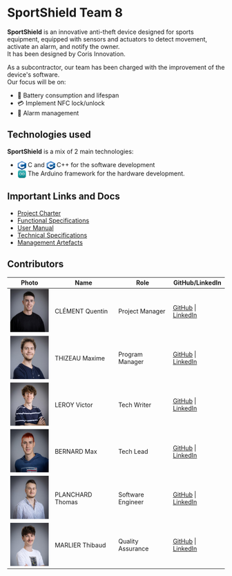 # SportShield Team 8

**SportShield** is an innovative anti-theft device designed for sports equipment, equipped with sensors and actuators to detect movement, activate an alarm, and notify the owner. \
It has been designed by Coris Innovation.

As a subcontractor, our team has been charged with the improvement of the device's software. \
Our focus will be on:
- 🔋 Battery consumption and lifespan
- 💳 Implement NFC lock/unlock
- 🚨 Alarm management

## Technologies used

**SportShield** is a mix of 2 main technologies: 
- <img src="./documents/images/logos/c.png" alt="Icon" style="width: 20px; height: 20px; vertical-align: middle;"> C and <img src="./documents/images/logos/c++.png" alt="Icon" style="width: 20px; height: 20px; vertical-align: middle;"> C++ for the software development
- <img src="./documents/images/logos/arduino.png" alt="Icon" style="width: 20px; height: 20px; vertical-align: middle;"> The Arduino framework for the hardware development.

## Important Links and Docs

- [Project Charter](./documents/projectCharter.md)
- [Functional Specifications](./documents/functionalSpecifications.md)
- [User Manual](./documents/userManual.md)
- [Technical Specifications](./documents/technicalSpecifications.md)
- [Management Artefacts](./documents/management/)

## Contributors

| **Photo** | **Name** | **Role** | **GitHub/LinkedIn** |
|---|---|---|---|
| <img src="./documents/images/contributors/quentin.jpeg" height="100">| CLÉMENT Quentin | Project Manager | [GitHub](https://github.com/Quentin-Clement) \| [LinkedIn](https://www.linkedin.com/in/quentin-cl%C3%A9ment-939110221/) |
| <img src="./documents/images/contributors/maxime.jpeg" height="100">| THIZEAU Maxime | Program Manager | [GitHub](https://github.com/MaximeTAlgosup) \| [LinkedIn](https://www.linkedin.com/in/maxime-thizeau-0b311a293/) |
| <img src="./documents/images/contributors/victor.jpeg" height="100">| LEROY Victor | Tech Writer | [GitHub](https://github.com/Victor-Leroy) \| [LinkedIn](https://www.linkedin.com/in/victor-leroy-64baa3229/) |
| <img src="./documents/images/contributors/max.jpeg" height="100">| BERNARD Max | Tech Lead | [GitHub](https://github.com/maxbernard3) \| [LinkedIn](https://www.linkedin.com/in/max-bernard-b77680210/) |
| <img src="./documents/images/contributors/thomas.jpeg " height="100">| PLANCHARD Thomas | Software Engineer | [GitHub](https://github.com/thomas-planchard) \| [LinkedIn](https://linkedin.com/in/thomas-planchard-461782221/) |
| <img src="./documents/images/contributors/thibaud.jpeg " height="100">| MARLIER Thibaud | Quality Assurance | [GitHub](https://github.com/Biohazardyee) \| [LinkedIn](https://www.linkedin.com/in/thibaud-marlier/) |
